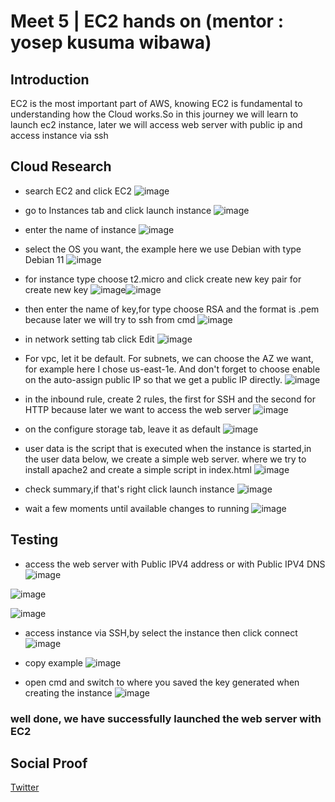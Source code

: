 
# Meet 5 | EC2 hands on (mentor : yosep kusuma wibawa)

## Introduction
EC2 is the most important part of AWS, knowing EC2 is fundamental to understanding how the Cloud works.So in this journey we will learn to launch ec2 instance, later we will access web server with public ip and access instance via ssh

## Cloud Research
- search EC2 and click EC2 
![image](https://user-images.githubusercontent.com/120786669/222034847-c6ca36ec-5fbe-46c0-b445-aed1a919e695.png)

- go to Instances tab and click launch instance
![image](https://user-images.githubusercontent.com/120786669/222035124-bde95edc-e2a5-4e42-887b-da51baa67c67.png)

- enter the name of instance 
![image](https://user-images.githubusercontent.com/120786669/222035494-b75d32dd-80b8-498d-82ee-e08ad2e51ef6.png)

- select the OS you want, the example here we use Debian with type Debian 11
![image](https://user-images.githubusercontent.com/120786669/222035686-c5c95a7a-f372-4e0e-aa95-1291dcb38ef0.png)

- for instance type choose t2.micro and click create new key pair for create new key
![image](https://user-images.githubusercontent.com/120786669/222044887-f0000748-1665-427a-9d37-680dc7a456d8.png)![image](https://user-images.githubusercontent.com/120786669/222035906-0863f70c-1da7-4fdb-a462-b5be1b09cc39.png)

- then enter the name of key,for type choose RSA and the format is .pem because later we will try to ssh from cmd
![image](https://user-images.githubusercontent.com/120786669/222036232-8a3e6633-d443-43d1-ad83-bdee72b2cf18.png)

- in network setting tab click Edit
![image](https://user-images.githubusercontent.com/120786669/222036301-94ce26cc-d979-436c-916c-d4f04263fbd4.png)

- For vpc, let it be default. For subnets, we can choose the AZ we want, for example here I chose us-east-1e. And don't forget to choose enable on the auto-assign public IP so that we get a public IP directly.
![image](https://user-images.githubusercontent.com/120786669/222036875-c724e458-ab9b-4c8e-b03a-f734912a146b.png)

- in the inbound rule, create 2 rules, the first for SSH and the second for HTTP because later we want to access the web server
![image](https://user-images.githubusercontent.com/120786669/222037630-b4df8125-5dfb-4d88-805a-93adb5847952.png)

- on the configure storage tab, leave it as default
 ![image](https://user-images.githubusercontent.com/120786669/222037837-f64645a9-3418-4e29-9aaa-8a9855e1f98f.png)

- user data is the script that is executed when the instance is started,in the user data below, we create a simple web server. where we try to install apache2 and create a simple script in index.html
![image](https://user-images.githubusercontent.com/120786669/222038647-af868fe9-897b-4bf2-94c9-9b3d7225a7bf.png)

- check summary,if that's right click launch instance
![image](https://user-images.githubusercontent.com/120786669/222038870-6d775b11-133e-477a-bd31-c851b431b939.png)

- wait a few moments until available changes to running
![image](https://user-images.githubusercontent.com/120786669/222038896-e869672a-29ee-418c-9df8-235196231f98.png)

## Testing 
- access the web server with Public IPV4 address or with Public IPV4 DNS
![image](https://user-images.githubusercontent.com/120786669/222039508-95aca0d2-3490-4a8f-882f-23d9cc616473.png)

![image](https://user-images.githubusercontent.com/120786669/222039541-0b820f35-1a22-4f83-8181-d7577880bd5d.png)

![image](https://user-images.githubusercontent.com/120786669/222039558-ef31b8bc-8601-4d7c-a59e-72fef872d75c.png)

- access instance via SSH,by select the instance then click connect
![image](https://user-images.githubusercontent.com/120786669/222039835-c5fe7a68-0d7d-438a-8832-c0fe975ac8bb.png)


- copy example 
![image](https://user-images.githubusercontent.com/120786669/222039860-3a0311d3-210d-45b3-a019-2acb87b0bbda.png)

- open cmd and switch to where you saved the key generated when creating the instance
![image](https://user-images.githubusercontent.com/120786669/222040055-ba3d04a5-4c10-4452-9481-e63f11a4f697.png)

### well done, we have successfully launched the web server with EC2

## Social Proof

[Twitter](https://twitter.com/tiaradwim1306/status/1630785805013876736)
